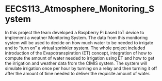 # EECS113_Atmosphere_Monitoring_System

In this project the team developed a Raspberry Pi based IoT device to implement a weather Monitoring System.
The data from this monitoring system will be used to decide on how much water to be needed to irrigate and to “turn on” a virtual sprinkler system. 
The whole project included introduction of the Evapotranspiration (ET) concept, integration of how to compute the amount of water needed to irrigation using ET 
and how to get the irrigation and weather data from the CIMIS system. 
The system will simulate irrigation once per hour by turning on a relay and then turning it off after the amount of time needed to deliver the requisite amount of water.
